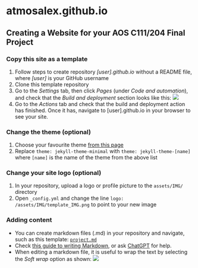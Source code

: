 # atmosalex.github.io

## Creating a Website for your AOS C111/204 Final Project

### Copy this site as a template
1.	Follow steps to create repository *[user].github.io* without a README file, where *[user]* is your GitHub username
2.	Clone this template repository
3.	Go to the *Settings* tab, then click *Pages* (under *Code and automation*), and check that the *Build and deployment* section looks like this: ![](instr_bd.png)
4.	Go to the *Actions* tab and check that the build and deployment action has finished. Once it has, navigate to [user].github.io in your browser to see your site.

### Change the theme (optional)
1.	Choose your favourite theme [from this page](https://pages.github.com/themes/)
2.	Replace `theme: jekyll-theme-minimal` with `theme: jekyll-theme-[name]` where `[name]` is the name of the theme from the above list

### Change your site logo (optional)
1. In your repository, upload a logo or profile picture to the `assets/IMG/` directory
2. Open `_config.yml` and change the line `logo: /assets/IMG/template_IMG.png` to point to your new image

### Adding content
* You can create markdown files (.md) in your repository and navigate, such as this template: [`project.md`](project.md)
* Check [this guide to writing Markdown](https://www.markdownguide.org/basic-syntax/), or ask [ChatGPT](https://chat.openai.com/) for help.
* When editing a markdown file, it is useful to wrap the text by selecting the *Soft wrap* option as shown: ![](instr_wrap.png)

